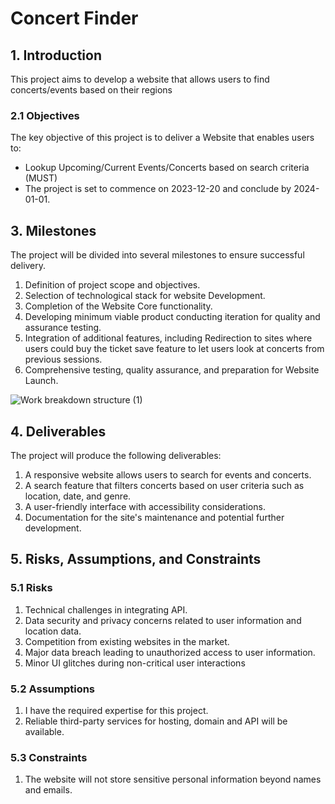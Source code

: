 # Concert Finder 

## 1. Introduction
This project aims to develop a website that allows users to find concerts/events based on their regions

### 2.1 Objectives

The key objective of this project is to deliver a Website that enables users to:

- Lookup Upcoming/Current Events/Concerts based on search criteria (MUST)
- The project is set to commence on 2023-12-20 and conclude by 2024-01-01.


## 3. Milestones

The project will be divided into several milestones to ensure successful delivery.

1. Definition of project scope and objectives.
3. Selection of technological stack for website Development.
4. Completion of the Website Core functionality.
5. Developing minimum viable product conducting iteration for quality and assurance testing.
6. Integration of additional features, including Redirection to sites where users could buy the ticket save feature to let users look at concerts from previous sessions.
7. Comprehensive testing, quality assurance, and preparation for Website Launch.

![Work breakdown structure (1)](https://github.com/Fahad-Ali-Khan-ca/Concert-Finder/assets/97141637/7bc55534-98f7-4b7e-98ba-a31bae4a909a)

## 4. Deliverables

The project will produce the following deliverables:

1. A responsive website allows users to search for events and concerts.
2. A search feature that filters concerts based on user criteria such as location, date, and genre.
3. A user-friendly interface with accessibility considerations.
4. Documentation for the site's maintenance and potential further development.



## 5. Risks, Assumptions, and Constraints

### 5.1 Risks

1. Technical challenges in integrating API.
3. Data security and privacy concerns related to user information and location data.
4. Competition from existing websites in the market.
5. Major data breach leading to unauthorized access to user information.
6. Minor UI glitches during non-critical user interactions


### 5.2 Assumptions

1. I have the required expertise for this project.
2. Reliable third-party services for hosting, domain and API will be available.

### 5.3 Constraints

1. The website will not store sensitive personal information beyond names and emails.
